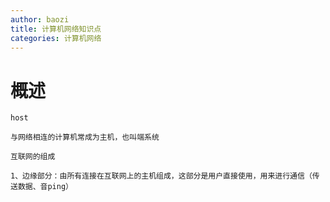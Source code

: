 ```yaml
---
author: baozi
title: 计算机网络知识点
categories: 计算机网络
---
```


# 概述

`host`

```
与网络相连的计算机常成为主机，也叫端系统
```

`互联网的组成`

```
1、边缘部分：由所有连接在互联网上的主机组成，这部分是用户直接使用，用来进行通信（传送数据、音ping）
```

